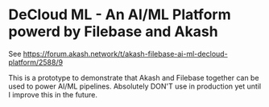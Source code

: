 # DeCloud ML - An AI/ML Platform powerd by Filebase and Akash

See https://forum.akash.network/t/akash-filebase-ai-ml-decloud-platform/2588/9

This is a prototype to demonstrate that Akash and Filebase together can be used to power AI/ML pipelines. Absolutely DON'T use in production yet until I improve this in the future.
